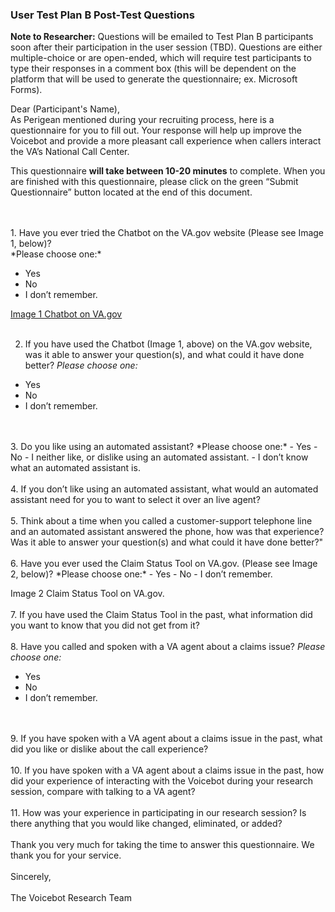 ### User Test Plan B Post-Test Questions
**Note to Researcher:** Questions will be emailed to Test Plan B participants soon after their participation in the user session (TBD). Questions are either multiple-choice or are open-ended, which will require test participants to type their responses in a comment box (this will be dependent on the platform that will be used to generate the questionnaire; ex. Microsoft Forms).

Dear (Participant's Name),<br>
As Perigean mentioned during your recruiting process, here is a questionnaire for you to fill out. Your response will help up improve the Voicebot and provide a more pleasant call experience when callers interact the VA’s National Call Center.<br>

This questionnaire **will take between 10-20 minutes** to complete. When you are finished with this questionnaire, please click on the green “Submit Questionnaire” button located at the end of this document.  

<br>
 <br>
1.	Have you ever tried the Chatbot on the VA.gov website (Please see Image 1, below)?<br>
*Please choose one:* <br>

- Yes
- No
- I don’t remember.

[Image 1 Chatbot on VA.gov](https://github.com/department-of-veterans-affairs/voicebot/blob/master/research/2023-03-User%20Test%20Plan%20B/Chatbot.png)
<br>
 <br>

2.	If you have used the Chatbot (Image 1, above) on the VA.gov website, was it able to answer your question(s), and what could it have done better? *Please choose one:*
- Yes
- No
- I don’t remember.
<br>
 <br>
3.	Do you like using an automated assistant? *Please choose one:*
-	Yes
-	No
-	I neither like, or dislike using an automated assistant.
-	I don’t know what an automated assistant is.
<br>
 <br>
4.	If you don’t like using an automated assistant, what would an automated assistant need for you to want to select it over an live agent?
<br>
 <br>
5.	Think about a time when you called a customer-support telephone line and an automated assistant answered the phone, how was that experience? Was it able to answer your question(s) and what could it have done better?"
<br>
 <br>
6.	Have you ever used the Claim Status Tool on VA.gov. (Please see Image 2, below)? *Please choose one:*
- Yes
- No
- I don’t remember.

Image 2 Claim Status Tool on VA.gov.
<br>
 <br>
7.	 If you have used the Claim Status Tool in the past, what information did you want to know that you did not get from it?
<br>
 <br>
8.	Have you called and spoken with a VA agent about a claims issue? *Please choose one:*
- Yes
- No
- I don’t remember.
<br>
 <br>
9.	If you have spoken with a VA agent about a claims issue in the past, what did you like or dislike about the call experience?
<br>
 <br>
10.	If you have spoken with a VA agent about a claims issue in the past, how did your experience of interacting with the Voicebot during your research session, compare with talking to a VA agent?
<br>
 <br>
11.	How was your experience in participating in our research session? Is there anything that you would like changed, eliminated, or added?
<br>
 <br>
Thank you very much for taking the time to answer this questionnaire. We thank you for
 your service. 
 <br>
 <br>
Sincerely,
<br>
 <br>
The Voicebot Research Team





